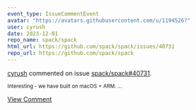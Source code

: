 ```yaml
---
event_type: IssueCommentEvent
avatar: "https://avatars.githubusercontent.com/u/1194526?"
user: cyrush
date: 2023-12-01
repo_name: spack/spack
html_url: https://github.com/spack/spack/issues/40731
repo_url: https://github.com/spack/spack
---
```


<a href='https://github.com/cyrush' target='_blank'>cyrush</a> commented on issue <a href='https://github.com/spack/spack/issues/40731' target='_blank'>spack/spack#40731</a>.

<small>Interesting - we have built on macOS + ARM....</small>

<a href='https://github.com/spack/spack/issues/40731' target='_blank'>View Comment</a>